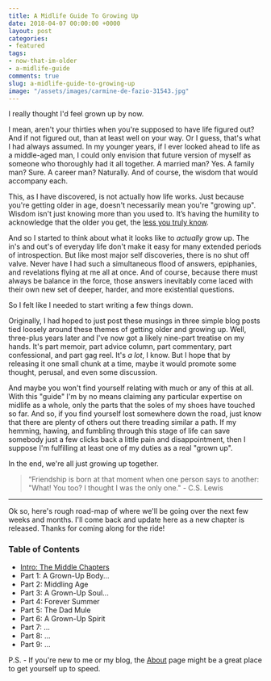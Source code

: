 ```yaml
---
title: A Midlife Guide To Growing Up
date: 2018-04-07 00:00:00 +0000
layout: post
categories:
- featured
tags:
- now-that-im-older
- a-midlife-guide
comments: true
slug: a-midlife-guide-to-growing-up
image: "/assets/images/carmine-de-fazio-31543.jpg"
---
```

I really thought I'd feel grown up by now.

<!-- break -->

I mean, aren't your thirties when you're supposed to have life figured out? And if not figured out, than at least well on your way. Or I guess, that's what I had always assumed. In my younger years, if I ever looked ahead to life as a middle-aged man, I could only envision that future version of myself as someone who thoroughly had it all together. A married man? Yes. A family man? Sure. A career man? Naturally. And of course, the wisdom that would accompany each.

This, as I have discovered, is not actually how life works. Just because you're getting older in age, doesn't necessarily mean you're "growing up". Wisdom isn't just knowing more than you used to. It’s having the humility to acknowledge that the older you get, the [less you truly know](https://twitter.com/ryanstraits/status/970835905974960128).

And so I started to think about what it looks like to _actually_ grow up. The in's and out's of everyday life don't make it easy for many extended periods of introspection. But like most major self discoveries, there is no shut off valve. Never have I had such a simultaneous flood of answers, epiphanies, and revelations flying at me all at once. And of course, because there must always be balance in the force, those answers inevitably come laced with their own new set of deeper, harder, and more existential questions.

So I felt like I needed to start writing a few things down. 

Originally, I had hoped to just post these musings in three simple blog posts tied loosely around these themes of getting older and growing up. Well, three-plus years later and I've now got a likely nine-part treatise on my hands. It's part memoir, part advice column, part commentary, part confessional, and part gag reel. It's _a lot_, I know. But I hope that by releasing it one small chunk at a time, maybe it would promote some thought, perusal, and even some discussion.

And maybe you won't find yourself relating with much or any of this at all. With this "guide" I'm by no means claiming any particular expertise on midlife as a whole, only the parts that the soles of my shoes have touched so far. And so, if you find yourself lost somewhere down the road, just know that there are plenty of others out there treading similar a path. If my hemming, hawing, and fumbling through this stage of life can save somebody just a few clicks back a little pain and disappointment, then I suppose I'm fulfilling at least one of my duties as a real "grown up".

In the end, we're all just growing up together.

> “Friendship is born at that moment when one person says to another: "What! You too? I thought I was the only one." - C.S. Lewis

---

Ok so, here's rough road-map of where we'll be going over the next few weeks and months. I'll come back and update here as a new chapter is released. Thanks for coming along for the ride!

### **Table of Contents**

* [Intro: The Middle Chapters](/the-middle-chapters.html)
* Part 1: A Grown-Up Body...
* Part 2: Middling Age
* Part 3: A Grown-Up Soul...
* Part 4: Forever Summer
* Part 5: The Dad Mule
* Part 6: A Grown-Up Spirit
* Part 7: ...
* Part 8: ...
* Part 9: ...

P.S. - If you're new to me or my blog, the [About](/about "About Me!") page might be a great place to get yourself up to speed.
